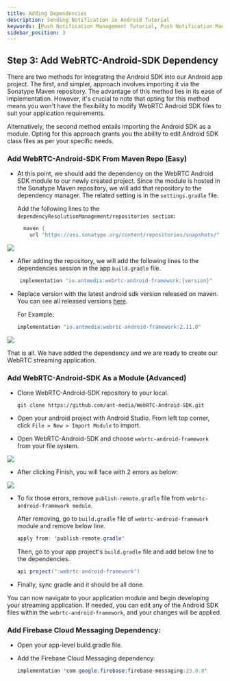 ```yaml
---
title: Adding Dependencies 
description: Sending Notification in Android Tutorial
keywords: [Push Notification Management Tutorial, Push Notification Management, Ant Media Server Documentation, Ant Media Server Tutorials]
sidebar_position: 3
---
```


## Step 3: Add WebRTC-Android-SDK Dependency

There are two methods for integrating the Android SDK into our Android app project. The first, and simpler, approach involves importing it via the Sonatype Maven repository. The advantage of this method lies in its ease of implementation. However, it's crucial to note that opting for this method means you won't have the flexibility to modify WebRTC Android SDK files to suit your application requirements.

Alternatively, the second method entails importing the Android SDK as a module. Opting for this approach grants you the ability to edit Android SDK class files as per your specific needs.

### Add WebRTC-Android-SDK From Maven Repo (Easy)

- At this point, we should add the dependency on the WebRTC Android SDK module to our newly created project. Since the module is hosted in the Sonatype Maven repository, we will add that repository to the dependency manager. The related setting is in the `settings.gradle` file.

  Add the following lines to the `dependencyResolutionManagement/repositories section`:

  ```java
    maven {
      url "https://oss.sonatype.org/content/repositories/snapshots/" }
  ```

![](@site/static/img/sdk-integration/android-sdk/settings.gradle.png)

- After adding the repository, we will add the following lines to the dependencies session in the app `build.gradle` file.

```java
    implementation "io.antmedia:webrtc-android-framework:{version}"
```

- Replace version with the latest android sdk version released on maven. You can see all released versions [here](https://mvnrepository.com/artifact/io.antmedia/webrtc-android-framework).

  For Example:

  ```java
  implementation "io.antmedia:webrtc-android-framework:2.11.0"
  ```

![](@site/static/img/sdk-integration/android-sdk/build.gradle.png)

That is all. We have added the dependency and we are ready to create our WebRTC streaming application.


### Add WebRTC-Android-SDK As a Module (Advanced)

- Clone WebRTC-Android-SDK repository to your local.

  ```
  git clone https://github.com/ant-media/WebRTC-Android-SDK.git
  ```

- Open your android project with Android Studio. From left top corner, click `File > New > Import Module` to import.

- Open WebRTC-Android-SDK and choose `webrtc-android-framework` from your file system.

![](@site/static/img/sdk-integration/android-sdk/android-sdk-as-module-1.png)

- After clicking Finish, you will face with 2 errors as below:

![](@site/static/img/sdk-integration/android-sdk/android-sdk-as-module-2.png)

- To fix those errors, remove `publish-remote.gradle` file from `webrtc-android-framework module`.

  After removing,  go to `build.gradle` file of `webrtc-android-framework` module and remove  below line.

  ```java
  apply from: 'publish-remote.gradle'
  ```

  Then, go to your app project's `build.gradle` file and add below line to the dependencies.

  ```java
  api project(":webrtc-android-framework")
  ```

- Finally, sync gradle and it should be all done.

You can now navigate to your application module and begin developing your streaming application. If needed, you can edit any of the Android SDK files within the `webrtc-android-framework`, and your changes will be applied.

### Add Firebase Cloud Messaging Dependency:

- Open your app-level build.gradle file.
- Add the Firebase Cloud Messaging dependency:

  ```java
  implementation 'com.google.firebase:firebase-messaging:23.0.0'
  ```